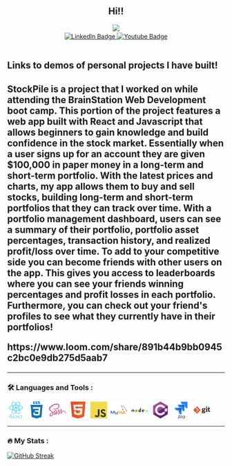 
<div id="header" align="center">
                        <h2>Hi!!</h2>

  <img src="https://media.giphy.com/media/AX2yL5wzUlQ0rp8dyN/giphy.gif"/>
 </div>

<div id="badges" align="center">
  <a href="https://www.linkedin.com/in/isaacbyr/">
    <img src="https://img.shields.io/badge/LinkedIn-blue?style=for-the-badge&logo=linkedin&logoColor=white" alt="LinkedIn Badge"/>
  </a>
  <a href="mailto:i.byron@hotmail.com">
    <img src="https://img.shields.io/badge/outlook-blue?style=for-the-badge&logo=outlook&logoColor=white" alt="Youtube Badge"/>
  </a>
</div>
<div align="center">
  <img src="https://komarev.com/ghpvc/?username=isaacbyr&style=flat-square&color=blue" alt=""/>
 </div>
 
 <div>
  <h2>Links to demos of personal projects I have built!<h2>
   <p>StockPile is a project that I worked on while attending the BrainStation Web Development boot camp. This portion of the project features a web app built with React and Javascript that allows beginners to gain knowledge and build confidence in the stock market. Essentially when a user signs up for an account they are given $100,000 in paper money in a long-term and short-term portfolio. With the latest prices and charts, my app allows them to buy and sell stocks, building long-term and short-term portfolios that they can track over time. With a portfolio management dashboard, users can see a summary of their portfolio, portfolio asset percentages, transaction history, and realized profit/loss over time. To add to your competitive side you can become friends with other users on the app. This gives you access to leaderboards where you can see your friends winning percentages and profit losses in each portfolio. Furthermore, you can check out your friend's profiles to see what they currently have in their portfolios! <p>
    https://www.loom.com/share/891b44b9bb0945c2bc0e9db275d5aab7
 </div>
 
 
 ---
### :hammer_and_wrench: Languages and Tools :

<div>
  <img src="https://github.com/devicons/devicon/blob/master/icons/react/react-original-wordmark.svg" title="React" alt="React" width="40" height="40"/>&nbsp;
  <img src="https://github.com/devicons/devicon/blob/master/icons/css3/css3-plain-wordmark.svg"  title="CSS3" alt="CSS" width="40" height="40"/>&nbsp;
    <img src="https://github.com/devicons/devicon/blob/master/icons/sass/sass-original.svg"  title="Sass" alt="Sass" width="40" height="40"/>&nbsp;
  <img src="https://github.com/devicons/devicon/blob/master/icons/html5/html5-original.svg" title="HTML5" alt="HTML" width="40" height="40"/>&nbsp;
  <img src="https://github.com/devicons/devicon/blob/master/icons/javascript/javascript-original.svg" title="JavaScript" alt="JavaScript" width="40" height="40"/>&nbsp;
  <img src="https://github.com/devicons/devicon/blob/master/icons/mysql/mysql-original-wordmark.svg" title="MySQL"  alt="MySQL" width="40" height="40"/>&nbsp;
  <img src="https://github.com/devicons/devicon/blob/master/icons/nodejs/nodejs-original-wordmark.svg" title="NodeJS" alt="NodeJS" width="40" height="40"/>&nbsp;
    <img src="https://github.com/devicons/devicon/blob/master/icons/csharp/csharp-original.svg" title="C#" alt="C#" width="40" height="40"/>&nbsp;
      <img src="https://github.com/devicons/devicon/blob/master/icons/jira/jira-original-wordmark.svg" title="Jira" alt="Jira" width="40" height="40"/>&nbsp;
  <img src="https://github.com/devicons/devicon/blob/master/icons/git/git-original-wordmark.svg" title="Git" **alt="Git" width="40" height="40"/>
</div>

---

### :fire: My Stats :
[![GitHub Streak](http://github-readme-streak-stats.herokuapp.com?user=isaacbyr&theme=dark&background=000000)](https://git.io/streak-stats)
